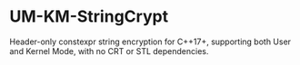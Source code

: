 # UM-KM-StringCrypt
Header-only constexpr string encryption for C++17+, supporting both User and Kernel Mode, with no CRT or STL dependencies.
